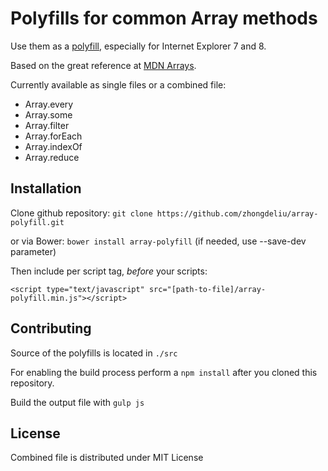 Polyfills for common Array methods
=========

Use them as a [polyfill](http://en.wikipedia.org/wiki/Polyfill), especially for Internet Explorer 7 and 8.

Based on the great reference at [MDN Arrays](https://developer.mozilla.org/en-US/docs/Web/JavaScript/Reference/Global_Objects/Array).

Currently available as single files or a combined file:

- Array.every
- Array.some
- Array.filter
- Array.forEach
- Array.indexOf
- Array.reduce


Installation
---------

Clone github repository:
`git clone https://github.com/zhongdeliu/array-polyfill.git`

or via Bower:
`bower install array-polyfill` (if needed, use --save-dev parameter)


Then include per script tag, *before* your scripts:

`<script type="text/javascript" src="[path-to-file]/array-polyfill.min.js"></script>`


Contributing
---------

Source of the polyfills is located in `./src`

For enabling the build process perform a `npm install` after you cloned this repository.

Build the output file with `gulp js`


License
---------
Combined file is distributed under MIT License
